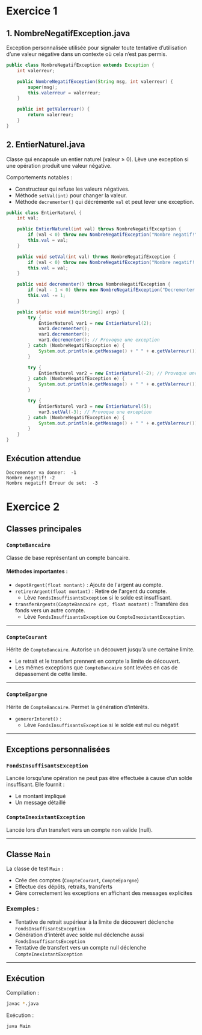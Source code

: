 # Exercice 1
## 1. NombreNegatifException.java

Exception personnalisée utilisée pour signaler toute tentative d’utilisation d’une valeur négative dans un contexte où cela n’est pas permis.

```java
public class NombreNegatifException extends Exception {
    int valerreur;

    public NombreNegatifException(String msg, int valerreur) {
        super(msg);
        this.valerreur = valerreur;
    }

    public int getValerreur() {
        return valerreur;
    }
}
```

## 2. EntierNaturel.java

Classe qui encapsule un entier naturel (valeur ≥ 0). Lève une exception si une opération produit une valeur négative.

Comportements notables :
- Constructeur qui refuse les valeurs négatives.
- Méthode `setVal(int)` pour changer la valeur.
- Méthode `decrementer()` qui décrémente `val` et peut lever une exception.

```java
public class EntierNaturel {
    int val;

    public EntierNaturel(int val) throws NombreNegatifException {
        if (val < 0) throw new NombreNegatifException("Nombre negatif!", val);
        this.val = val;
    }

    public void setVal(int val) throws NombreNegatifException {
        if (val < 0) throw new NombreNegatifException("Nombre negatif! Erreur de set: ", val);
        this.val = val;
    }

    public void decrementer() throws NombreNegatifException {
        if (val - 1 < 0) throw new NombreNegatifException("Decrementer va donner: ", val - 1);
        this.val -= 1;
    }

    public static void main(String[] args) {
        try {
            EntierNaturel var1 = new EntierNaturel(2);
            var1.decrementer();
            var1.decrementer();
            var1.decrementer(); // Provoque une exception
        } catch (NombreNegatifException e) {
            System.out.println(e.getMessage() + " " + e.getValerreur());
        }

        try {
            EntierNaturel var2 = new EntierNaturel(-2); // Provoque une exception
        } catch (NombreNegatifException e) {
            System.out.println(e.getMessage() + " " + e.getValerreur());
        }

        try {
            EntierNaturel var3 = new EntierNaturel(5);
            var3.setVal(-3); // Provoque une exception
        } catch (NombreNegatifException e) {
            System.out.println(e.getMessage() + " " + e.getValerreur());
        }
    }
}
```

## Exécution attendue

```
Decrementer va donner:  -1
Nombre negatif! -2
Nombre negatif! Erreur de set:  -3
```


# Exercice 2
## Classes principales

### `CompteBancaire`
Classe de base représentant un compte bancaire.

#### Méthodes importantes :
- `depotArgent(float montant)` : Ajoute de l'argent au compte.
- `retirerArgent(float montant)` : Retire de l'argent du compte.
  - Lève `FondsInsuffisantsException` si le solde est insuffisant.
- `transferArgents(CompteBancaire cpt, float montant)` : Transfère des fonds vers un autre compte.
  - Lève `FondsInsuffisantsException` ou `CompteInexistantException`.

---

### `CompteCourant`
Hérite de `CompteBancaire`. Autorise un découvert jusqu'à une certaine limite.

- Le retrait et le transfert prennent en compte la limite de découvert.
- Les mêmes exceptions que `CompteBancaire` sont levées en cas de dépassement de cette limite.

---

### `CompteEpargne`
Hérite de `CompteBancaire`. Permet la génération d’intérêts.

- `genererInteret()` :
  - Lève `FondsInsuffisantsException` si le solde est nul ou négatif.

---

## Exceptions personnalisées

### `FondsInsuffisantsException`
Lancée lorsqu’une opération ne peut pas être effectuée à cause d’un solde insuffisant. Elle fournit :
- Le montant impliqué
- Un message détaillé

### `CompteInexistantException`
Lancée lors d’un transfert vers un compte non valide (null).

---

## Classe `Main`

La classe de test `Main` :
- Crée des comptes (`CompteCourant`, `CompteEpargne`)
- Effectue des dépôts, retraits, transferts
- Gère correctement les exceptions en affichant des messages explicites

### Exemples :
- Tentative de retrait supérieur à la limite de découvert déclenche `FondsInsuffisantsException`
- Génération d'intérêt avec solde nul déclenche aussi `FondsInsuffisantsException`
- Tentative de transfert vers un compte null déclenche `CompteInexistantException`

---

## Exécution

Compilation :
```bash
javac *.java
```

Exécution :
```bash
java Main
```

